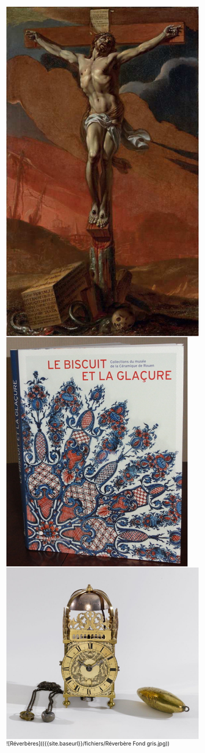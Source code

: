 ![Sacquespee](/fichiers/oeuvres/2014-sacquespee.jpg)
![Le biscuit et la glaçure](/fichiers/oeuvres/2012-le-biscuit-et-la-glacure.jpg)
![Horloge](/fichiers/oeuvres/2013-horloge.jpg)
![Réverbères](({{site.baseurl}}/fichiers/Réverbère Fond gris.jpg))
